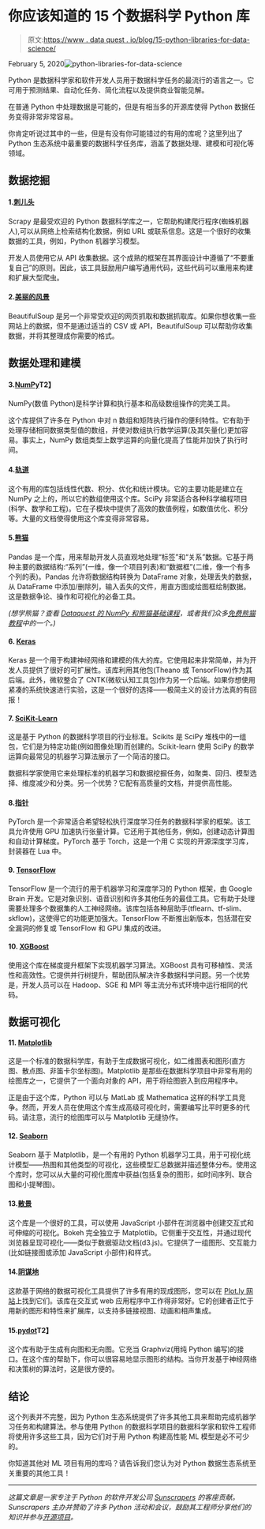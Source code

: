 # 你应该知道的 15 个数据科学 Python 库

> 原文:[https://www . data quest . io/blog/15-python-libraries-for-data-science/](https://www.dataquest.io/blog/15-python-libraries-for-data-science/)

February 5, 2020![python-libraries-for-data-science](../Images/b0655c3e4cc55778e5d2a0125ba93448.png)

Python 是数据科学家和软件开发人员用于数据科学任务的最流行的语言之一。它可用于预测结果、自动化任务、简化流程以及提供商业智能见解。

在普通 Python 中处理数据是可能的，但是有相当多的开源库使得 Python 数据任务变得非常非常容易。

你肯定听说过其中的一些，但是有没有你可能错过的有用的库呢？这里列出了 Python 生态系统中最重要的数据科学任务库，涵盖了数据处理、建模和可视化等领域。

## 数据挖掘

#### 1.[刺儿头](https://github.com/scrapy/scrapy)

Scrapy 是最受欢迎的 Python 数据科学库之一，它帮助构建爬行程序(蜘蛛机器人),可以从网络上检索结构化数据，例如 URL 或联系信息。这是一个很好的收集数据的工具，例如，Python 机器学习模型。

开发人员使用它从 API 收集数据。这个成熟的框架在其界面设计中遵循了“不要重复自己”的原则。因此，该工具鼓励用户编写通用代码，这些代码可以重用来构建和扩展大型爬虫。

#### 2.[美丽的风景](https://www.crummy.com/software/BeautifulSoup/bs4/doc/)

BeautifulSoup 是另一个非常受欢迎的网页抓取和数据抓取库。如果你想收集一些网站上的数据，但不是通过适当的 CSV 或 API，BeautifulSoup 可以帮助你收集数据，并将其整理成你需要的格式。

## 数据处理和建模

#### 3.[NumPy](https://github.com/numpy/numpy)T2】

NumPy(数值 Python)是科学计算和执行基本和高级数组操作的完美工具。

这个库提供了许多在 Python 中对 n 数组和矩阵执行操作的便利特性。它有助于处理存储相同数据类型值的数组，并使对数组执行数学运算(及其矢量化)更加容易。事实上，NumPy 数组类型上数学运算的向量化提高了性能并加快了执行时间。

#### 4.[轨道](https://github.com/scipy/scipy)

这个有用的库包括线性代数、积分、优化和统计模块。它的主要功能是建立在 NumPy 之上的，所以它的数组使用这个库。SciPy 非常适合各种科学编程项目(科学、数学和工程)。它在子模块中提供了高效的数值例程，如数值优化、积分等。大量的文档使得使用这个库变得非常容易。

#### 5.[熊猫](https://github.com/pandas-dev/pandas)

Pandas 是一个库，用来帮助开发人员直观地处理“标签”和“关系”数据。它基于两种主要的数据结构:“系列”(一维，像一个项目列表)和“数据框”(二维，像一个有多个列的表)。Pandas 允许将数据结构转换为 DataFrame 对象，处理丢失的数据，从 DataFrame 中添加/删除列，输入丢失的文件，用直方图或绘图框绘制数据。这是数据争论、操作和可视化的必备工具。

*(想学熊猫？查看 [Dataquest 的 NumPy 和熊猫基础课程](https://www.dataquest.io/course/pandas-fundamentals/)，或者我们众多[免费熊猫教程](https://www.dataquest.io/blog/tag/tutorial+pandas/)中的一个。)*

#### 6\. [Keras](https://github.com/keras-team/keras)

Keras 是一个用于构建神经网络和建模的伟大的库。它使用起来非常简单，并为开发人员提供了很好的可扩展性。该库利用其他包(Theano 或 TensorFlow)作为其后端。此外，微软整合了 CNTK(微软认知工具包)作为另一个后端。如果你想使用紧凑的系统快速进行实验，这是一个很好的选择——极简主义的设计方法真的有回报！

#### 7\. [SciKit-Learn](https://github.com/scikit-learn/scikit-learn)

这是基于 Python 的数据科学项目的行业标准。Scikits 是 SciPy 堆栈中的一组包，它们是为特定功能(例如图像处理)而创建的。Scikit-learn 使用 SciPy 的数学运算向最常见的机器学习算法展示了一个简洁的接口。

数据科学家使用它来处理标准的机器学习和数据挖掘任务，如聚类、回归、模型选择、维度减少和分类。另一个优势？它配有高质量的文档，并提供高性能。

#### 8.[指针](https://github.com/pytorch/pytorch)

PyTorch 是一个非常适合希望轻松执行深度学习任务的数据科学家的框架。该工具允许使用 GPU 加速执行张量计算。它还用于其他任务，例如，创建动态计算图和自动计算梯度。PyTorch 基于 Torch，这是一个用 C 实现的开源深度学习库，封装器在 Lua 中。

#### 9\. [TensorFlow](https://github.com/tensorflow/tensorflow)

TensorFlow 是一个流行的用于机器学习和深度学习的 Python 框架，由 Google Brain 开发。它是对象识别、语音识别和许多其他任务的最佳工具。它有助于处理需要处理多个数据集的人工神经网络。该库包括各种层助手(tflearn、tf-slim、skflow)，这使得它的功能更加强大。TensorFlow 不断推出新版本，包括潜在安全漏洞的修复或 TensorFlow 和 GPU 集成的改进。

#### 10. [XGBoost](https://github.com/dmlc/xgboost)

使用这个库在梯度提升框架下实现机器学习算法。XGBoost 具有可移植性、灵活性和高效性。它提供并行树提升，帮助团队解决许多数据科学问题。另一个优势是，开发人员可以在 Hadoop、SGE 和 MPI 等主流分布式环境中运行相同的代码。

## 数据可视化

#### 11. [Matplotlib](https://github.com/matplotlib/matplotlib)

这是一个标准的数据科学库，有助于生成数据可视化，如二维图表和图形(直方图、散点图、非笛卡尔坐标图)。Matplotlib 是那些在数据科学项目中非常有用的绘图库之一，它提供了一个面向对象的 API，用于将绘图嵌入到应用程序中。

正是由于这个库，Python 可以与 MatLab 或 Mathematica 这样的科学工具竞争。然而，开发人员在使用这个库生成高级可视化时，需要编写比平时更多的代码。请注意，流行的绘图库可以与 Matplotlib 无缝协作。

#### 12. [Seaborn](https://github.com/mwaskom/seaborn)

Seaborn 基于 Matplotlib，是一个有用的 Python 机器学习工具，用于可视化统计模型——热图和其他类型的可视化，这些模型汇总数据并描述整体分布。使用这个库时，您可以从大量的可视化图库中获益(包括复杂的图形，如时间序列、联合图和小提琴图)。

#### 13.[散景](https://github.com/bokeh/bokeh)

这个库是一个很好的工具，可以使用 JavaScript 小部件在浏览器中创建交互式和可伸缩的可视化。Bokeh 完全独立于 Matplotlib。它侧重于交互性，并通过现代浏览器呈现可视化——类似于数据驱动文档(d3.js)。它提供了一组图形、交互能力(比如链接图或添加 JavaScript 小部件)和样式。

#### 14.[阴谋地](https://github.com/plotly/plotly.py)

这款基于网络的数据可视化工具提供了许多有用的现成图形，您可以在 [Plot.ly 网站](https://plot.ly/)上找到它们。该库在交互式 web 应用程序中工作得非常好。它的创建者正忙于用新的图形和特性来扩展库，以支持多链接视图、动画和相声集成。

#### 15.[pydot](https://github.com/pydot/pydot)T2】

这个库有助于生成有向图和无向图。它充当 Graphviz(用纯 Python 编写)的接口。在这个库的帮助下，你可以很容易地显示图形的结构。当你开发基于神经网络和决策树的算法时，这是很方便的。

## 结论

这个列表并不完整，因为 Python 生态系统提供了许多其他工具来帮助完成机器学习任务和构建算法。参与使用 Python 的数据科学项目的数据科学家和软件工程师将使用许多这些工具，因为它们对于用 Python 构建高性能 ML 模型是必不可少的。

你知道其他对 ML 项目有用的库吗？请告诉我们您认为对 Python 数据生态系统至关重要的其他工具！

____

*这篇文章是一家专注于 Python 的软件开发公司 [Sunscrapers](https://sunscrapers.com/python-development-services/) 的客座贡献。Sunscrapers 主办并赞助了许多 Python 活动和会议，鼓励其工程师分享他们的知识并参与[开源项目](https://github.com/sunscrapers)。*